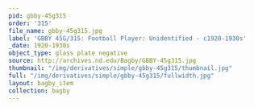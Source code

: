 ```yaml
---
pid: gbby-45g315
order: '315'
file_name: gbby-45g315.jpg
label: 'GBBY 45G/315: Football Player: Unidentified - c1920-1930s'
_date: 1920-1930s
object_type: glass plate negative
source: http://archives.nd.edu/Bagby/GBBY-45g315.jpg
thumbnail: "/img/derivatives/simple/gbby-45g315/thumbnail.jpg"
full: "/img/derivatives/simple/gbby-45g315/fullwidth.jpg"
layout: bagby_item
collection: bagby
---
```

